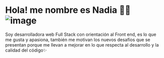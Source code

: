 # Hola! me nombre es Nadia 💁‍♀️ ![image](https://giphy.com/gifs/computer-cat-wearing-glasses-VbnUQpnihPSIgIXuZv)

Soy desarrolladora web Full Stack con orientación al Front end, es lo que me gusta y apasiona, también me motivan los nuevos desafíos que se presentan porque me llevan a mejorar en lo que respecta al desarrollo y la calidad del código✨
